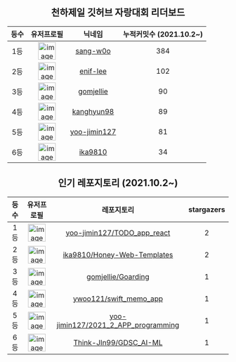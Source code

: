 
<h2 align="center">천하제일 깃허브 자랑대회 리더보드</h2>

<table align="center">
  <thead>
    <tr>
      <th>
        등수
      </th>
      <th>
        유저프로필
      </th>
      <th>
        닉네임
      </th>
      <th>
        누적커밋수 (2021.10.2~)
      </th>
    </tr>
  </thead>
  <tbody>
    <tr>
      <td align="center">
        1등
      </td>
      <td align="center">
        <a href="https://github.com/sang-w0o" >
          <img width="40" alt="image" src="https://avatars.githubusercontent.com/u/48438083?v=4">
        </a>
      </td>
      <td align="center">
      <a href="https://github.com/sang-w0o" >
          sang-w0o
      </a>
      </td>
      <td align="center">
        384
      </td>
    </tr>
    <tr>
      <td align="center">
        2등
      </td>
      <td align="center">
        <a href="https://github.com/enif-lee" >
          <img width="40" alt="image" src="https://avatars.githubusercontent.com/u/9916002?v=4">
        </a>
      </td>
      <td align="center">
      <a href="https://github.com/enif-lee" >
          enif-lee
      </a>
      </td>
      <td align="center">
        102
      </td>
    </tr>
    <tr>
      <td align="center">
        3등
      </td>
      <td align="center">
        <a href="https://github.com/gomjellie" >
          <img width="40" alt="image" src="https://avatars.githubusercontent.com/u/13645032?v=4">
        </a>
      </td>
      <td align="center">
      <a href="https://github.com/gomjellie" >
          gomjellie
      </a>
      </td>
      <td align="center">
        90
      </td>
    </tr>
    <tr>
      <td align="center">
        4등
      </td>
      <td align="center">
        <a href="https://github.com/kanghyun98" >
          <img width="40" alt="image" src="https://avatars.githubusercontent.com/u/70627979?v=4">
        </a>
      </td>
      <td align="center">
      <a href="https://github.com/kanghyun98" >
          kanghyun98
      </a>
      </td>
      <td align="center">
        89
      </td>
    </tr>
    <tr>
      <td align="center">
        5등
      </td>
      <td align="center">
        <a href="https://github.com/yoo-jimin127" >
          <img width="40" alt="image" src="https://avatars.githubusercontent.com/u/66112716?v=4">
        </a>
      </td>
      <td align="center">
      <a href="https://github.com/yoo-jimin127" >
          yoo-jimin127
      </a>
      </td>
      <td align="center">
        81
      </td>
    </tr>
    <tr>
      <td align="center">
        6등
      </td>
      <td align="center">
        <a href="https://github.com/ika9810" >
          <img width="40" alt="image" src="https://avatars.githubusercontent.com/u/44824398?v=4">
        </a>
      </td>
      <td align="center">
      <a href="https://github.com/ika9810" >
          ika9810
      </a>
      </td>
      <td align="center">
        34
      </td>
    </tr>
  </tbody>
</table>

<h2 align="center">인기 레포지토리 (2021.10.2~)</h2>

<table align="center">
  <thead>
    <tr>
      <th>
        등수
      </th>
      <th>
        유저프로필
      </th>
      <th>
        레포지토리
      </th>
      <th>
        stargazers
      </th>
    </tr>
  </thead>
  <tbody>
    <tr>
      <td align="center">
        1등
      </td>
      <td align="center">
        <a href="https://github.com/yoo-jimin127" >
          <img width="40" alt="image" src="https://avatars.githubusercontent.com/u/66112716?v=4">
        </a>
      </td>
      <td align="center">
        <a href="https://github.com/yoo-jimin127/TODO_app_react" >
          yoo-jimin127/TODO_app_react
        </a>
      </td>
      </td>
      <td align="center">
        2
      </td>
    </tr>
    <tr>
      <td align="center">
        2등
      </td>
      <td align="center">
        <a href="https://github.com/ika9810" >
          <img width="40" alt="image" src="https://avatars.githubusercontent.com/u/44824398?v=4">
        </a>
      </td>
      <td align="center">
        <a href="https://github.com/ika9810/Honey-Web-Templates" >
          ika9810/Honey-Web-Templates
        </a>
      </td>
      </td>
      <td align="center">
        2
      </td>
    </tr>
    <tr>
      <td align="center">
        3등
      </td>
      <td align="center">
        <a href="https://github.com/gomjellie" >
          <img width="40" alt="image" src="https://avatars.githubusercontent.com/u/13645032?v=4">
        </a>
      </td>
      <td align="center">
        <a href="https://github.com/gomjellie/Goarding" >
          gomjellie/Goarding
        </a>
      </td>
      </td>
      <td align="center">
        1
      </td>
    </tr>
    <tr>
      <td align="center">
        4등
      </td>
      <td align="center">
        <a href="https://github.com/ywoo121" >
          <img width="40" alt="image" src="https://avatars.githubusercontent.com/u/71367047?v=4">
        </a>
      </td>
      <td align="center">
        <a href="https://github.com/ywoo121/swift_memo_app" >
          ywoo121/swift_memo_app
        </a>
      </td>
      </td>
      <td align="center">
        1
      </td>
    </tr>
    <tr>
      <td align="center">
        5등
      </td>
      <td align="center">
        <a href="https://github.com/yoo-jimin127" >
          <img width="40" alt="image" src="https://avatars.githubusercontent.com/u/66112716?v=4">
        </a>
      </td>
      <td align="center">
        <a href="https://github.com/yoo-jimin127/2021_2_APP_programming" >
          yoo-jimin127/2021_2_APP_programming
        </a>
      </td>
      </td>
      <td align="center">
        1
      </td>
    </tr>
    <tr>
      <td align="center">
        6등
      </td>
      <td align="center">
        <a href="https://github.com/Think-JIn99" >
          <img width="40" alt="image" src="https://avatars.githubusercontent.com/u/79181909?v=4">
        </a>
      </td>
      <td align="center">
        <a href="https://github.com/Think-JIn99/GDSC_AI-ML" >
          Think-JIn99/GDSC_AI-ML
        </a>
      </td>
      </td>
      <td align="center">
        1
      </td>
    </tr>
  </tbody>
</table>
    